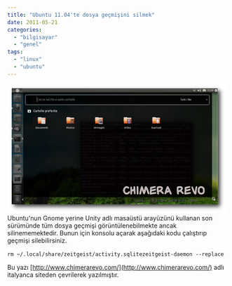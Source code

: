 ```yaml
---
title: "Ubuntu 11.04'te dosya geçmişini silmek"
date: 2011-05-21
categories: 
  - "bilgisayar"
  - "genel"
tags: 
  - "linux"
  - "ubuntu"
---
```


[![](/images/cronologia-file-e-cartelle-unity.png "cronologia-file-e-cartelle-unity")](http://suatatan.wordpress.com/wp-content/uploads/2011/05/cronologia-file-e-cartelle-unity.png)  
Ubuntu'nun Gnome yerine Unity adlı masaüstü arayüzünü kullanan son sürümünde tüm dosya geçmişi görüntülenebilmekte ancak silinememektedir. Bunun için konsolu açarak aşağıdaki kodu çalıştırıp geçmişi silebilirsiniz.  

```
rm ~/.local/share/zeitgeist/activity.sqlitezeitgeist-daemon --replace
```

  
Bu yazı [http://www.chimerarevo.com/](http://www.chimerarevo.com/) adlı italyanca siteden çevrilerek yazılmıştır.
